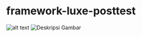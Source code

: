 # framework-luxe-posttest

![alt text](https://drive.google.com/drive/folders/1Jcp_ees9CjJn8HQfzi996DlO30AUl4vx?raw=true)
![Deskripsi Gambar](https://drive.google.com/file/d/1SwO0YKABo1eyDFhh1oFYmgo1KdYUtaLT/view?usp=sharing)
